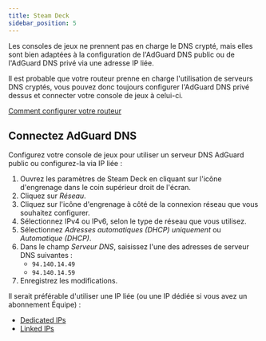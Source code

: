 ```yaml
---
title: Steam Deck
sidebar_position: 5
---
```


Les consoles de jeux ne prennent pas en charge le DNS crypté, mais elles sont bien adaptées à la configuration de l'AdGuard DNS public ou de l'AdGuard DNS privé via une adresse IP liée.

Il est probable que votre routeur prenne en charge l'utilisation de serveurs DNS cryptés, vous pouvez donc toujours configurer l'AdGuard DNS privé dessus et connecter votre console de jeux à celui-ci.

[Comment configurer votre routeur](/private-dns/connect-devices/routers/routers.md)

## Connectez AdGuard DNS

Configurez votre console de jeux pour utiliser un serveur DNS AdGuard public ou configurez-la via IP liée :

1. Ouvrez les paramètres de Steam Deck en cliquant sur l'icône d'engrenage dans le coin supérieur droit de l'écran.
2. Cliquez sur _Réseau_.
3. Cliquez sur l'icône d'engrenage à côté de la connexion réseau que vous souhaitez configurer.
4. Sélectionnez IPv4 ou IPv6, selon le type de réseau que vous utilisez.
5. Sélectionnez _Adresses automatiques (DHCP) uniquement_ ou _Automatique (DHCP)_.
6. Dans le champ _Serveur DNS_, saisissez l'une des adresses de serveur DNS suivantes :
   - `94.140.14.49`
   - `94.140.14.59`
7. Enregistrez les modifications.

Il serait préférable d'utiliser une IP liée (ou une IP dédiée si vous avez un abonnement Équipe) :

- [Dedicated IPs](/private-dns/connect-devices/other-options/dedicated-ip.md)
- [Linked IPs](/private-dns/connect-devices/other-options/linked-ip.md)
